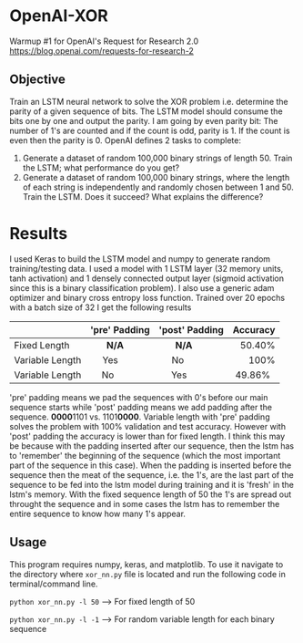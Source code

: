 # OpenAI-XOR
Warmup #1 for OpenAI's Request for Research 2.0 https://blog.openai.com/requests-for-research-2

## Objective
Train an LSTM neural network to solve the XOR problem i.e. determine the parity of a given sequence of bits. The LSTM model should consume the bits one by one and output the parity. I am going by even parity bit: The number of 1's are counted and if the count is odd, parity is 1. If the count is even then the parity is 0. OpenAI defines 2 tasks to complete:

1. Generate a dataset of random 100,000 binary strings of length 50. Train the LSTM; what performance do you get?
2. Generate a dataset of random 100,000 binary strings, where the length of each string is independently and randomly chosen between 1 and 50. Train the LSTM. Does it succeed? What explains the difference?

# Results
I used Keras to build the LSTM model and numpy to generate random training/testing data. I used a model with 1 LSTM layer (32 memory units, tanh activation) and 1 densely connected output layer (sigmoid activation since this is a binary classification problem). I also use a generic adam optimizer and binary cross entropy loss function. Trained over 20 epochs with a batch size of 32 I get the following results

|               | 'pre' Padding  | 'post' Padding | Accuracy | 
| ------------- |:--------------:| :-------------:| --------:|
| Fixed Length    | **N/A**      | **N/A**        | 50.40%   |
| Variable Length | Yes          | No             | 100%     |
| Variable Length | No           | Yes            | 49.86%   |

'pre' padding means we pad the sequences with 0's before our main sequence starts while 'post' padding means we add padding after the sequence. **0000**1101 vs. 1101**0000**. Variable length with 'pre' padding solves the problem with 100% validation and test accuracy. However with 'post' padding the accuracy is lower than for fixed length. I think this may be because with the padding inserted after our sequence, then the lstm has to 'remember' the beginning of the sequence (which the most important part of the sequence in this case). When the padding is inserted before the sequence then the meat of the sequence, i.e. the 1's, are the last part of the sequence to be fed into the lstm model during training and it is 'fresh' in the lstm's memory. With the fixed sequence length of 50 the 1's are spread out throught the sequence and in some cases the lstm has to remember the entire sequence to know how many 1's appear.

## Usage
This program requires numpy, keras, and matplotlib. To use it navigate to the directory where `xor_nn.py` file is located and run the following code in terminal/command line.

`python xor_nn.py -l 50` --> For fixed length of 50

`python xor_nn.py -l -1` --> For random variable length for each binary sequence
